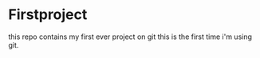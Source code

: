 # Firstproject
this repo contains my first ever project on git
this is the first time i'm using git.
